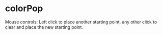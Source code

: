# colorPop

Mouse controls:
Left click to place another starting point, any other click to clear and place the new starting point.